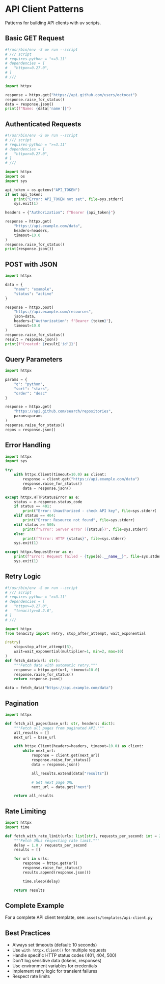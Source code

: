 # API Client Patterns

Patterns for building API clients with uv scripts.

## Basic GET Request

```python
#!/usr/bin/env -S uv run --script
# /// script
# requires-python = ">=3.11"
# dependencies = [
#   "httpx>=0.27.0",
# ]
# ///

import httpx

response = httpx.get("https://api.github.com/users/octocat")
response.raise_for_status()
data = response.json()
print(f"Name: {data['name']}")
```

## Authenticated Requests

```python
#!/usr/bin/env -S uv run --script
# /// script
# requires-python = ">=3.11"
# dependencies = [
#   "httpx>=0.27.0",
# ]
# ///

import httpx
import os
import sys

api_token = os.getenv("API_TOKEN")
if not api_token:
    print("Error: API_TOKEN not set", file=sys.stderr)
    sys.exit(1)

headers = {"Authorization": f"Bearer {api_token}"}

response = httpx.get(
    "https://api.example.com/data",
    headers=headers,
    timeout=10.0
)
response.raise_for_status()
print(response.json())
```

## POST with JSON

```python
import httpx

data = {
    "name": "example",
    "status": "active"
}

response = httpx.post(
    "https://api.example.com/resources",
    json=data,
    headers={"Authorization": f"Bearer {token}"},
    timeout=10.0
)
response.raise_for_status()
result = response.json()
print(f"Created: {result['id']}")
```

## Query Parameters

```python
import httpx

params = {
    "q": "python",
    "sort": "stars",
    "order": "desc"
}

response = httpx.get(
    "https://api.github.com/search/repositories",
    params=params
)
response.raise_for_status()
repos = response.json()
```

## Error Handling

```python
import httpx
import sys

try:
    with httpx.Client(timeout=10.0) as client:
        response = client.get("https://api.example.com/data")
        response.raise_for_status()
        data = response.json()

except httpx.HTTPStatusError as e:
    status = e.response.status_code
    if status == 401:
        print("Error: Unauthorized - check API key", file=sys.stderr)
    elif status == 404:
        print("Error: Resource not found", file=sys.stderr)
    elif status >= 500:
        print(f"Error: Server error ({status})", file=sys.stderr)
    else:
        print(f"Error: HTTP {status}", file=sys.stderr)
    sys.exit(1)

except httpx.RequestError as e:
    print(f"Error: Request failed - {type(e).__name__}", file=sys.stderr)
    sys.exit(1)
```

## Retry Logic

```python
#!/usr/bin/env -S uv run --script
# /// script
# requires-python = ">=3.11"
# dependencies = [
#   "httpx>=0.27.0",
#   "tenacity>=8.2.0",
# ]
# ///

import httpx
from tenacity import retry, stop_after_attempt, wait_exponential

@retry(
    stop=stop_after_attempt(3),
    wait=wait_exponential(multiplier=1, min=2, max=10)
)
def fetch_data(url: str):
    """Fetch data with automatic retry."""
    response = httpx.get(url, timeout=10.0)
    response.raise_for_status()
    return response.json()

data = fetch_data("https://api.example.com/data")
```

## Pagination

```python
import httpx

def fetch_all_pages(base_url: str, headers: dict):
    """Fetch all pages from paginated API."""
    all_results = []
    next_url = base_url

    with httpx.Client(headers=headers, timeout=10.0) as client:
        while next_url:
            response = client.get(next_url)
            response.raise_for_status()
            data = response.json()

            all_results.extend(data["results"])

            # Get next page URL
            next_url = data.get("next")

    return all_results
```

## Rate Limiting

```python
import httpx
import time

def fetch_with_rate_limit(urls: list[str], requests_per_second: int = 2):
    """Fetch URLs respecting rate limit."""
    delay = 1.0 / requests_per_second
    results = []

    for url in urls:
        response = httpx.get(url)
        response.raise_for_status()
        results.append(response.json())

        time.sleep(delay)

    return results
```

## Complete Example

For a complete API client template, see: `assets/templates/api-client.py`

## Best Practices

- Always set timeouts (default: 10 seconds)
- Use `with httpx.Client()` for multiple requests
- Handle specific HTTP status codes (401, 404, 500)
- Don't log sensitive data (tokens, responses)
- Use environment variables for credentials
- Implement retry logic for transient failures
- Respect rate limits
